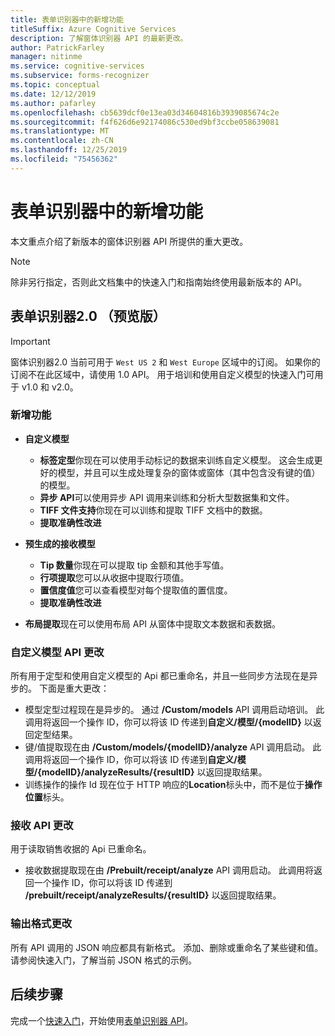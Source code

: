 ```yaml
---
title: 表单识别器中的新增功能
titleSuffix: Azure Cognitive Services
description: 了解窗体识别器 API 的最新更改。
author: PatrickFarley
manager: nitinme
ms.service: cognitive-services
ms.subservice: forms-recognizer
ms.topic: conceptual
ms.date: 12/12/2019
ms.author: pafarley
ms.openlocfilehash: cb5639dcf0e13ea03d34604816b3939085674c2e
ms.sourcegitcommit: f4f626d6e92174086c530ed9bf3ccbe058639081
ms.translationtype: MT
ms.contentlocale: zh-CN
ms.lasthandoff: 12/25/2019
ms.locfileid: "75456362"
---
```

# <a name="whats-new-in-form-recognizer"></a>表单识别器中的新增功能

本文重点介绍了新版本的窗体识别器 API 所提供的重大更改。

> [!NOTE]
> 除非另行指定，否则此文档集中的快速入门和指南始终使用最新版本的 API。

## <a name="form-recognizer-20-preview"></a>表单识别器2.0 （预览版）

> [!IMPORTANT]
> 窗体识别器2.0 当前可用于 `West US 2` 和 `West Europe` 区域中的订阅。 如果你的订阅不在此区域中，请使用 1.0 API。 用于培训和使用自定义模型的快速入门可用于 v1.0 和 v2.0。

### <a name="new-features"></a>新增功能

* **自定义模型**
  * **标签定型**你现在可以使用手动标记的数据来训练自定义模型。 这会生成更好的模型，并且可以生成处理复杂的窗体或窗体（其中包含没有键的值）的模型。
  * **异步 API**可以使用异步 API 调用来训练和分析大型数据集和文件。
  * **TIFF 文件支持**你现在可以训练和提取 TIFF 文档中的数据。
  * **提取准确性改进**

* **预生成的接收模型**
  * **Tip 数量**你现在可以提取 tip 金额和其他手写值。
  * **行项提取**您可以从收据中提取行项值。
  * **置信度值**您可以查看模型对每个提取值的置信度。
  * **提取准确性改进**

* **布局提取**现在可以使用布局 API 从窗体中提取文本数据和表数据。

### <a name="custom-model-api-changes"></a>自定义模型 API 更改

所有用于定型和使用自定义模型的 Api 都已重命名，并且一些同步方法现在是异步的。 下面是重大更改：

* 模型定型过程现在是异步的。 通过 **/Custom/models** API 调用启动培训。 此调用将返回一个操作 ID，你可以将该 ID 传递到**自定义/模型/{modelID}** 以返回定型结果。
* 键/值提取现在由 **/Custom/models/{modelID}/analyze** API 调用启动。 此调用将返回一个操作 ID，你可以将该 ID 传递到**自定义/模型/{modelID}/analyzeResults/{resultID}** 以返回提取结果。
* 训练操作的操作 Id 现在位于 HTTP 响应的**Location**标头中，而不是位于**操作位置**标头。

### <a name="receipt-api-changes"></a>接收 API 更改

用于读取销售收据的 Api 已重命名。

* 接收数据提取现在由 **/Prebuilt/receipt/analyze** API 调用启动。 此调用将返回一个操作 ID，你可以将该 ID 传递到 **/prebuilt/receipt/analyzeResults/{resultID}** 以返回提取结果。

### <a name="output-format-changes"></a>输出格式更改

所有 API 调用的 JSON 响应都具有新格式。 添加、删除或重命名了某些键和值。 请参阅快速入门，了解当前 JSON 格式的示例。

## <a name="next-steps"></a>后续步骤

完成一个[快速入门](quickstarts/curl-train-extract.md)，开始使用[表单识别器 API](https://westus2.dev.cognitive.microsoft.com/docs/services/form-recognizer-api-v2-preview/operations/AnalyzeWithCustomForm)。
